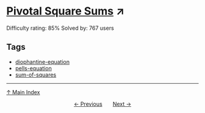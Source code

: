 # [Pivotal Square Sums](https://projecteuler.net/problem=261) ↗️

Difficulty rating: 85%
Solved by: 767 users
## Tags

- [diophantine-equation](../tags/diophantine-equation.md)
- [pells-equation](../tags/pells-equation.md)
- [sum-of-squares](../tags/sum-of-squares.md)



---

[↑ Main Index](../README.md)


<div align=center><a href='260.md'>← Previous</a> &nbsp;&nbsp; &nbsp;&nbsp;  <a href='262.md'>Next →</a></div>
